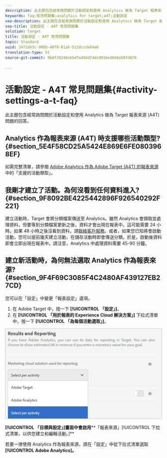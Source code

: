 ```yaml
---
description: 此主題包含經常詢問關於活動設定和使用 Analytics 做為 Target 報表來源 (A4T) 問題的回答。
keywords: faq;常見問題集;analytics for target;a4T;活動設定
seo-description: 此主題包含經常詢問關於活動設定和使用 Analytics 做為 Target 報表來源 (A4T) 問題的回答。
seo-title: 活動設定 - A4T 常見問題集
solution: Target
title: 活動設定 - A4T 常見問題集
topic: Standard
uuid: 3472ab3c-908b-40f8-81a6-512dccde64a6
translation-type: ht
source-git-commit: 9b8f39240cbbd7a494d74dc0016ed666a58fd870

---
```



# 活動設定 - A4T 常見問題集{#activity-settings-a-t-faq}

此主題包含經常詢問關於活動設定和使用 Analytics 做為 Target 報表來源 (A4T) 問題的回答。

## Analytics 作為報表來源 (A4T) 時支援哪些活動類型?{#section_5E4F58CD25A5424E869E6FE0803968EF}

如需完整清單，請參閱 [Adobe Analytics 作為 Adobe Target (A4T) 的報表來源](../../../c-integrating-target-with-mac/a4t/a4t.md#concept_7540C8C04259434AB6EE33B09F47A1DE)中的「支援的活動類型」。

## 我剛才建立了活動。為何沒看到任何資料進入?  {#section_9F8092BE4225442896F926540292F221}

建立活動時，Target 會將分類檔案傳送至 Analytics。雖然 Analytics 會擷取並處理資料，但要等到分類檔案更新之後，資料才會出現在報表中。這可能需要 24 小時。如果 48 小時之後沒看到資料，請[聯絡客戶服務](https://marketing.adobe.com/resources/help/zh_TW/target/target/r_problem.html)。或者，如果您已知將會啟動活動，您可以提前幾天建立活動，在儲存活動時即會傳送分類。於是，啟動後資料即會立即出現在報表中。請注意，Analytics 中處理資料需要 45-90 分鐘。

## 建立新活動時，為何無法選取 Analytics 作為報表來源?  {#section_9F4F69C3085F4C2480AF439127EB27CD}

您可以在「設定」中變更「報表設定」選項。

1. 在 Adobe Target 中，按一下 **[!UICONTROL 「設定」]**。
1. 在 **[!UICONTROL 「用於報表的 Experience Cloud 解決方案」]** 下拉式清單中，按一下 **[!UICONTROL 「為每個活動選取」]**。

![](assets/select-per-activity.png)

**[!UICONTROL 「目標與設定」]畫面中會啟用****「報表來源」[!UICONTROL 下拉式清單，以供您建立和編輯活動。]**

若要一律使用 Analytics 作為報表來源，請在「設定」中從下拉式清單選取 **[!UICONTROL Adobe Analytics]。**

